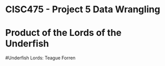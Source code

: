 # CISC475 - Project 5 Data Wrangling
# Product of the Lords of the Underfish

#Underfish Lords:
Teague Forren

